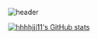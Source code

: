 
![header](https://capsule-render.vercel.app/api?type=cylinder&color=auto&height=150&section=header&text=WELCOME%20👋&fontSize=90)

[![hhhhjjj11's GitHub stats](https://github-readme-stats.vercel.app/api?username=hhhhjjj11)](https://github.com/hhhhjjj11/github-readme-stats)
<!--
**hhhhjjj11/hhhhjjj11** is a ✨ _special_ ✨ repository because its `README.md` (this file) appears on your GitHub profile.

Here are some ideas to get you started:

- 🔭 I’m currently working on ...
- 🌱 I’m currently learning ...
- 👯 I’m looking to collaborate on ...
- 🤔 I’m looking for help with ...
- 💬 Ask me about ...
- 📫 How to reach me: ...
- 😄 Pronouns: ...
- ⚡ Fun fact: ...
-->
